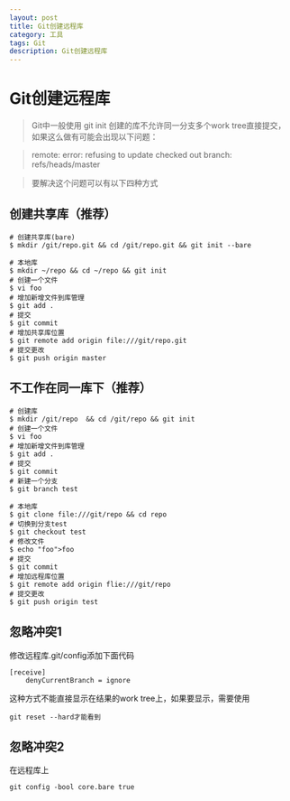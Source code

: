 ```yaml
---
layout: post
title: Git创建远程库
category: 工具
tags: Git
description: Git创建远程库
---
```


# Git创建远程库

>Git中一般使用 git init 创建的库不允许同一分支多个work tree直接提交，如果这么做有可能会出现以下问题：

>remote: error: refusing to update checked out branch: refs/heads/master

>要解决这个问题可以有以下四种方式

## 创建共享库（推荐）

    # 创建共享库(bare)
    $ mkdir /git/repo.git && cd /git/repo.git && git init --bare

    # 本地库
    $ mkdir ~/repo && cd ~/repo && git init
    # 创建一个文件
    $ vi foo
    # 增加新增文件到库管理
    $ git add .
    # 提交
    $ git commit
    # 增加共享库位置
    $ git remote add origin file:///git/repo.git
    # 提交更改
    $ git push origin master

## 不工作在同一库下（推荐）

    # 创建库
    $ mkdir /git/repo  && cd /git/repo && git init
    # 创建一个文件
    $ vi foo
    # 增加新增文件到库管理
    $ git add .
    # 提交
    $ git commit 
    # 新建一个分支
    $ git branch test

    # 本地库
    $ git clone file:///git/repo && cd repo
    # 切换到分支test
    $ git checkout test
    # 修改文件
    $ echo "foo">foo
    # 提交
    $ git commit 
    # 增加远程库位置
    $ git remote add origin flie:///git/repo
    # 提交更改
    $ git push origin test

## 忽略冲突1
修改远程库.git/config添加下面代码

    [receive]
        denyCurrentBranch = ignore

这种方式不能直接显示在结果的work tree上，如果要显示，需要使用

    git reset --hard才能看到

## 忽略冲突2
在远程库上

    git config -bool core.bare true
